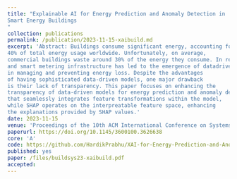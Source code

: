 ```yaml
---
title: "Explainable AI for Energy Prediction and Anomaly Detection in
Smart Energy Buildings
"
collection: publications
permalink: /publication/2023-11-15-xaibuild.md
excerpt: 'Abstract: Buildings consume significant energy, accounting for approximately
40% of total energy usage worldwide. Unfortunately, on average,
commercial buildings waste around 30% of the energy they consume. In recent years, the advancement of artificial intelligence
and smart metering infrastructure has led to the emergence of datadriven methods for energy prediction and anomaly detection. These methods provide automated decision support to building operators
in managing and preventing energy loss. Despite the advantages
of having sophisticated data-driven models, one major drawback
is their lack of transparency. This paper focuses on enhancing the
transparency of data-driven models for energy prediction and anomaly detection. The research investigates the utilization of SHapely Additive exPlanations (SHAP), an explainable AI algorithm, to provide insights into large-scale energy prediction and anomaly detection models. Additionally, the present study introduces a framework
that seamlessly integrates feature transformations within the model,
while SHAP operates on the interpreatable feature space, enhancing
the explanations provided by SHAP values.'
date: 2023-11-15
venue: 'Proceedings of the 10th ACM International Conference on Systems for Energy-Efficient Buildings, Cities, and Transportation'
paperurl: https://doi.org/10.1145/3600100.3626638
core: 'A'  
code: https://github.com/HardikPrabhu/XAI-for-Energy-Prediction-and-Anomaly-Detection-on-GEP-dataset.git
published: yes 
paper: /files/buildsys23-xaibuild.pdf
accepted: 
---
```



    

